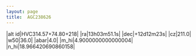 ```yaml
---
layout: page
title:  AGC238626
--- 
```

|alt id|HVC314.57+74.80+218|
|ra|13h03m51.1s|
|dec|+12d12m23s|
|cz|211.0|
|w50|36.0|
|abar|4.0|
|m_hi|4.9000000000000004|
|n_hi|18.966420690860158|
